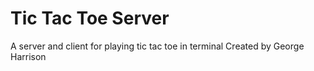 # Tic Tac Toe Server

A server and client for playing tic tac toe in terminal
Created by George Harrison
